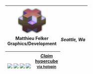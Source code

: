 <span style="border: none, border-collapse: collapse; border-spacing: 0; display: inline-block; margin: 0; padding: 0; vertical-align: top; width: 100%;">


<img src="./public/isoBlock.png" style="width: 90px;"><br>Matthieu Felker<br>Graphics/Development | <br><br><br><br><br><i>Seattle, Wa</i><br> |
| --- | --- |


| <br><br>[![](https://img.shields.io/badge/--blue?style=social&logo=LinkedIn)](https://www.linkedin.com/in/matthieufelker/)  [![](https://img.shields.io/badge/--blue?style=social&logo=Steam)](https://steamcommunity.com/id/CBNTC1/) [![](https://img.shields.io/badge/--blue?style=social&logo=Twitter)](https://twitter.com/fattmelker)  [![](https://img.shields.io/badge/--blue?style=social&logo=Discord)](https://discordapp.com/users/globz#6294) | [***Claim***  <br>hypercube <small><br>via holopin</small> ](holopin.io/collect/clfcyjs6024540fjuc2sqb27w "Claim Hypercube Interconnection Network")
| --- | --- |

</span>


